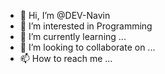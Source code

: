 - 👋 Hi, I’m @DEV-Navin
- 👀 I’m interested in Programming
- 🌱 I’m currently learning ...
- 💞️ I’m looking to collaborate on ...
- 📫 How to reach me ...

<!---
DEV-Navin/DEV-Navin is a ✨ special ✨ repository because its `README.md` (this file) appears on your GitHub profile.
You can click the Preview link to take a look at your changes.
--->
